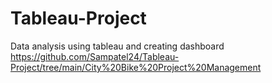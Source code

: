# Tableau-Project
Data analysis using tableau and creating dashboard
https://github.com/Sampatel24/Tableau-Project/tree/main/City%20Bike%20Project%20Management
